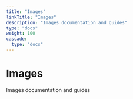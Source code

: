 ```yaml
---
title: "Images"
linkTitle: "Images"
description: "Images documentation and guides"
type: "docs"
weight: 100
cascade:
  type: "docs"
---
```


# Images


Images documentation and guides




